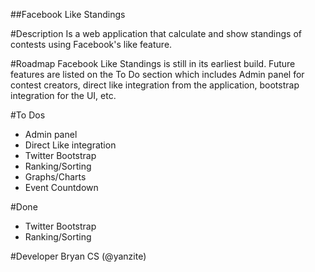 ##Facebook Like Standings

#Description
Is a web application that calculate and show standings of contests using Facebook's like feature.

#Roadmap
Facebook Like Standings is still in its earliest build. Future features are listed on the To Do section which includes Admin panel for contest creators, direct like integration from the application, bootstrap integration for the UI, etc.

#To Dos
* Admin panel
* Direct Like integration
* Twitter Bootstrap
* Ranking/Sorting
* Graphs/Charts
* Event Countdown

#Done
* Twitter Bootstrap
* Ranking/Sorting

#Developer
Bryan CS (@yanzite)
